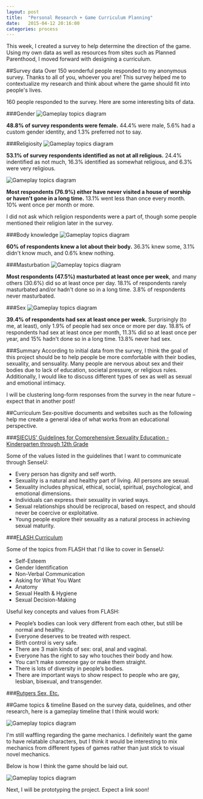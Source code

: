 ```yaml
---
layout: post
title:  "Personal Research + Game Curriculum Planning"
date:   2015-04-12 20:16:00
categories: process
---
```


This week, I created a survey to help determine the direction of the game. Using my own data as well as resources from sites such as Planned Parenthood, I moved forward with designing a curriculum.

##Survey data
Over 150 wonderful people responded to my anonymous survey. Thanks to all of you, whoever you are! This survey helped me to contextualize my research and think about where the game should fit into people's lives.

160 people responded to the survey. Here are some interesting bits of data.

###Gender
![Gameplay topics diagram](/assets/img/posts/20150413_chart1.png)

**48.8% of survey respondents were female.** 44.4% were male, 5.6% had a custom gender identity, and 1.3% preferred not to say.

###Religiosity
![Gameplay topics diagram](/assets/img/posts/20150413_chart2.png)

**53.1% of survey respondents identified as not at all religious.** 24.4% indentified as not much, 16.3% identified as somewhat religious, and 6.3% were very religious.

![Gameplay topics diagram](/assets/img/posts/20150413_chart3.png)

**Most respondents (76.9%) either have never visited a house of worship or haven't gone in a long time.** 13.1% went less than once every month. 10% went once per month or more.

I did not ask which religion respondents were a part of, though some people mentioned their religion later in the survey.

###Body knowledge
![Gameplay topics diagram](/assets/img/posts/20150413_chart4.png)

**60% of respondents knew a lot about their body.** 36.3% knew some, 3.1% didn't know much, and 0.6% knew nothing.

###Masturbation
![Gameplay topics diagram](/assets/img/posts/20150413_chart5.png)

**Most respondents (47.5%) masturbated at least once per week**, and many others (30.6%) did so at least once per day. 18.1% of respondents rarely masturbated and/or hadn't done so in a long time. 3.8% of respondents never masturbated.

###Sex
![Gameplay topics diagram](/assets/img/posts/20150413_chart6.png)

**39.4% of respondents had sex at least once per week.** Surprisingly (to me, at least), only 1.9% of people had sex once or more per day. 18.8% of respondents had sex at least once per month, 11.3% did so at least once per year, and 15% hadn't done so in a long time. 13.8% never had sex.

###Summary
According to initial data from the survey, I think the goal of this project should be to help people be more comfortable with their bodies, sexuality, and sensuality. Many people are nervous about sex and their bodies due to lack of education, societal pressure, or religious rules. Additionally, I would like to discuss different types of sex as well as sexual and emotional intimacy.

I will be clustering long-form responses from the survey in the near future – expect that in another post!

##Curriculum
Sex-positive documents and websites such as the following help me create a general idea of what works from an educational perspective.

###[SIECUS' Guidelines for Comprehensive Sexuality Education - Kindergarten through 12th Grade](http://www.siecus.org/_data/global/images/guidelines.pdf)

Some of the values listed in the guidelines that I want to communicate through SenseU:

- Every person has dignity and self worth.
- Sexuality is a natural and healthy part of living. All persons are sexual.
- Sexuality includes physical, ethical, social, spiritual, psychological, and emotional dimensions.
- Individuals can express their sexuality in varied ways.
- Sexual relationships should be reciprocal, based on respect, and should never be coercive or exploitative.
- Young people explore their sexuality as a natural process in achieving sexual maturity.

###[FLASH Curriculum](http://www.kingcounty.gov/healthservices/health/personal/famplan/educators/SpecialEducation.aspx)

Some of the topics from FLASH that I'd like to cover in SenseU:

- Self-Esteem
- Gender Identification
- Non-Verbal Communication
- Asking for What You Want
- Anatomy
- Sexual Health & Hygiene
- Sexual Decision-Making

Useful key concepts and values from FLASH:

- People’s bodies can look very different from each other, but still be normal and
healthy.
- Everyone deserves to be treated with respect.
- Birth control is very safe.
- There are 3 main kinds of sex: oral, anal and vaginal.
- Everyone has the right to say who touches their body and how.
- You can’t make someone gay or make them straight.
- There is lots of diversity in people’s bodies.
- There are important ways to show respect to people who are gay, lesbian, bisexual, and transgender.

###[Rutgers Sex, Etc.](http://answer.rutgers.edu/page/lesson_plans/)



##Game topics & timeline
Based on the survey data, quidelines, and other research, here is a gameplay timeline that I think would work:

![Gameplay topics diagram](/assets/img/posts/20150412_gameplay1.png)

I'm still waffling regarding the game mechanics. I definitely want the game to have relatable characters, but I think it would be interesting to mix mechanics from different types of games rather than just stick to visual novel mechanics.

Below is how I think the game should be laid out.

![Gameplay topics diagram](/assets/img/posts/20150412_wireframes2.png)

Next, I will be prototyping the project. Expect a link soon!